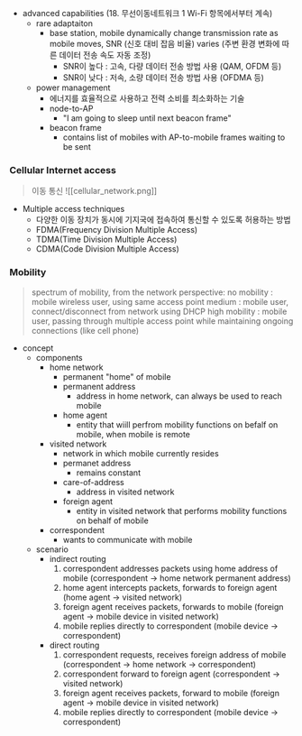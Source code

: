 - advanced capabilities (18. 무선이동네트워크 1 Wi-Fi 항목에서부터 계속)
	- rare adaptaiton
		- base station, mobile dynamically change transmission rate as mobile moves, SNR (신호 대비 잡음 비율) varies (주변 환경 변화에 따른 데이터 전송 속도 자동 조정)
			- SNR이 높다 : 고속, 다량 데이터 전송 방법 사용 (QAM, OFDM 등)
			- SNR이 낮다 : 저속, 소량 데이터 전송 방법 사용 (OFDMA 등)
	- power management
		- 에너지를 효율적으로 사용하고 전력 소비를 최소화하는 기술
		- node-to-AP
			- "I am going to sleep until next beacon frame"
		- beacon frame
			- contains list of mobiles with AP-to-mobile frames waiting to be sent
### Cellular Internet access
> 이동 통신
![[cellular_network.png]]
- Multiple access techniques
	- 다양한 이동 장치가 동시에 기지국에 접속하여 통신할 수 있도록 허용하는 방법
	- FDMA(Frequency Division Multiple Access)
	- TDMA(Time Division Multiple Access)
	- CDMA(Code Division Multiple Access)
### Mobility
> spectrum of mobility, from the network perspective:
> no mobility : mobile wireless user, using same access point
> medium : mobile user, connect/disconnect from network using DHCP
> high mobility : mobile user, passing through multiple access point while maintaining ongoing connections (like cell phone)
- concept
	- components
		- home network
			- permanent "home" of mobile
			- permanent address
				- address in home network, can always be used to reach mobile
			- home agent
				- entity that wiill perfrom mobility functions on befalf on mobile, when mobile is remote
		- visited network
			- network in which mobile currently resides
			- permanet address
				- remains constant
			- care-of-address
				- address in visited network
			- foreign agent
				- entity in visited network that performs mobility functions on behalf of mobile
		- correspondent
			- wants to communicate with mobile
	- scenario
		- indirect routing
			1. correspondent addresses packets using home address of mobile (correspondent -> home network permanent address)
			2. home agent intercepts packets, forwards to foreign agent (home agent -> visited network)
			3. foreign agent receives packets, forwards to mobile (foreign agent -> mobile device in visited network)
			4. mobile replies directly to correspondent (mobile device -> correspondent)
		- direct routing
			1. correspondent requests, receives foreign address of mobile (correspondent -> home network -> correspondent)
			2. correspondent forward to foreign agent (correspondent -> visited network)
			3. foreign agent receives packets, forward to mobile (foreign agent -> mobile device in visited network)
			4. mobile replies directly to correspondent (mobile device -> correspondent)